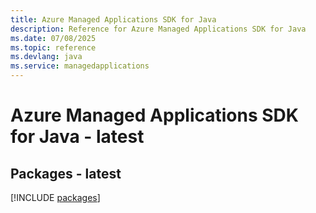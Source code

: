 ```yaml
---
title: Azure Managed Applications SDK for Java
description: Reference for Azure Managed Applications SDK for Java
ms.date: 07/08/2025
ms.topic: reference
ms.devlang: java
ms.service: managedapplications
---
```

# Azure Managed Applications SDK for Java - latest
## Packages - latest
[!INCLUDE [packages](managed-applications-index.md)]